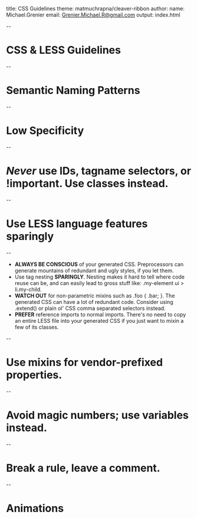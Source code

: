 title: CSS Guidelines
theme: matmuchrapna/cleaver-ribbon
author:
    name: Michael.Grenier
    email: Grenier.Michael.R@gmail.com
output: index.html

--

# CSS & LESS Guidelines

--

# Semantic Naming Patterns

--

# Low Specificity

--

# _Never_ use IDs, tagname selectors, or !important.  Use classes instead.

--

# Use LESS language features sparingly

--

* __ALWAYS BE CONSCIOUS__ of your generated CSS. Preprocessors can generate mountains of redundant and ugly styles, if you let them.
* Use tag nesting __SPARINGLY__. Nesting makes it hard to tell where code reuse can be, and can easily lead to gross stuff like: .my-element ui > li.my-child.
* __WATCH OUT__ for non-parametric mixins such as .foo { .bar; }. The generated CSS can have a lot of redundant code. Consider using .extend() or plain ol' CSS comma separated selectors instead.
* __PREFER__ reference imports to normal imports. There's no need to copy an entire LESS file into your generated CSS if you just want to mixin a few of its classes. 

--

# Use mixins for vendor-prefixed properties.

--

# Avoid magic numbers; use variables instead.

--

# Break a rule, leave a comment.

--

# Animations
